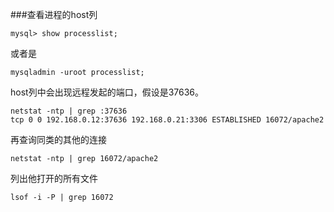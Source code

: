 ###查看进程的host列
```
mysql> show processlist;
```
或者是
```
mysqladmin -uroot processlist;
```
host列中会出现远程发起的端口，假设是37636。
```
netstat -ntp | grep :37636
tcp 0 0 192.168.0.12:37636 192.168.0.21:3306 ESTABLISHED 16072/apache2
```
再查询同类的其他的连接
```
netstat -ntp | grep 16072/apache2
```
列出他打开的所有文件
```
lsof -i -P | grep 16072
```
